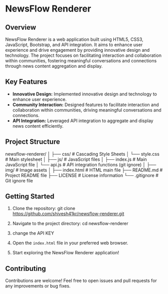 # NewsFlow Renderer

## Overview

NewsFlow Renderer is a web application built using HTML5, CSS3, JavaScript, Bootstrap, and API integration. It aims to enhance user experience and drive engagement by providing innovative design and technology. The project focuses on facilitating interaction and collaboration within communities, fostering meaningful conversations and connections through news content aggregation and display.

## Key Features

- **Innovative Design:** Implemented innovative design and technology to enhance user experience.
- **Community Interaction:** Designed features to facilitate interaction and collaboration within communities, driving meaningful conversations and connections.
- **API Integration:** Leveraged API integration to aggregate and display news content efficiently.

## Project Structure

newsflow-renderer/
│
├── css/ # Cascading Style Sheets
│ └── style.css # Main stylesheet
│
├── js/ # JavaScript files
│ ├── index.js # Main JavaScript file
│ └── api.js # API integration functions (git ignore)
│
├── img/ # Image assets
│
├── index.html # HTML main file
├── README.md # Project README file
├── LICENSE # License information
└── .gitignore # Git ignore file


## Getting Started

1. Clone the repository:
git clone https://github.com/shivesh41kr/newsflow-renderer.git

2. Navigate to the project directory:
cd newsflow-renderer

3. change the API KEY
   
4. Open the `index.html` file in your preferred web browser.

5. Start exploring the NewsFlow Renderer application!

## Contributing

Contributions are welcome! Feel free to open issues and pull requests for any improvements or bug fixes.

